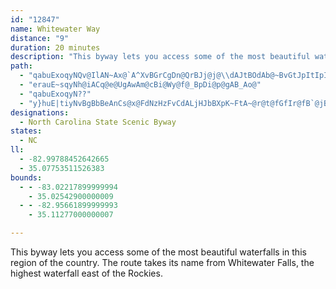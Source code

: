 ```yaml
---
id: "12847"
name: Whitewater Way
distance: "9"
duration: 20 minutes
description: "This byway lets you access some of the most beautiful waterfalls in this region of the country. The route takes its name from Whitewater Falls, the highest waterfall east of the Rockies."
path:
  - "qabuExoqyNQv@IlAN~Ax@`A^XvBGrCgDn@QrBJj@j@\\dAJtBOdAb@~BvGtJpItIpIdD~BtBlAjChAfDdBdB|@?nASbE_EvBQzS~A|EPnPfCjD~@fHtE|GlJlFjElB`@fIx@dDg@vCiAvI{DxKgB|HEjPdC`HfBfB~Cd@~BHfAMxHh@`CxAzCl@lDEpAy@~CcBzBi@jAYzBD~BfAlCnAdArCr@n@?xAg@hAsArAsCh@eBPYp@c@x@On@LtB?bBe@vBkCnBcEdAkAlBy@~A?`Fd@pX`@tAVfCxA"
  - "erauE~sqyNh@iACq@e@UgAwAm@cBi@Wy@f@_BpDi@p@gAB_Ao@"
  - "qabuExoqyN??"
  - "y}huE|tiyNvBgBbBeAnCs@x@FdNzHzFvCdALjHJbBXpK~FtA~@r@t@fGfIr@fB`@jB?lAEdAs@rEAnAHn@^r@TXj@Xb@FbAE`HgBfGy@h@?rE`A^NxA~@h@lAJl@KzDJdBjI`Ll@vAd@nBHxB_@nGSvH^lBt@lB|BrErClE|HxB`@Z|H~CxA|@b@l@^x@|CbJrDlJxBfGjAlF|@fLnAfE`BjClIpGhD|BvAXtBm@v@Kt@Dd@NfAbA`AfDpB`LDfB]jC_@hB"
designations:
  - North Carolina State Scenic Byway
states:
  - NC
ll:
  - -82.99788452642665
  - 35.07753511526383
bounds:
  - - -83.02217899999994
    - 35.02542900000009
  - - -82.95661899999993
    - 35.11277000000007

---
```


This byway lets you access some of the most beautiful waterfalls in this region of the country. The route takes its name from Whitewater Falls, the highest waterfall east of the Rockies.
